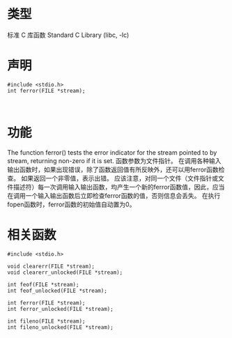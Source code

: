 # 类型

标准 C 库函数
Standard C Library (libc, -lc)

# 声明

```
#include <stdio.h>
int ferror(FILE *stream);



```

# 功能

 The function ferror() tests the error indicator for the stream pointed to by stream, returning non-zero if it is set.
函数参数为文件指针。
在调用各种输入输出函数时，如果出现错误，除了函数返回值有所反映外，还可以用ferror函数检查。 
如果返回一个非零值，表示出错。
应该注意，对同一个文件（文件指针或文件描述符）每一次调用输入输出函数，均产生一个新的ferror函数值，因此，应当在调用一个输入输出函数后立即检查ferror函数的值，否则信息会丢失。
在执行fopen函数时，ferror函数的初始值自动置为0。

# 相关函数

```
#include <stdio.h>

void clearerr(FILE *stream);
void clearerr_unlocked(FILE *stream);

int feof(FILE *stream);
int feof_unlocked(FILE *stream);

int ferror(FILE *stream);
int ferror_unlocked(FILE *stream);

int fileno(FILE *stream);
int fileno_unlocked(FILE *stream);
```
